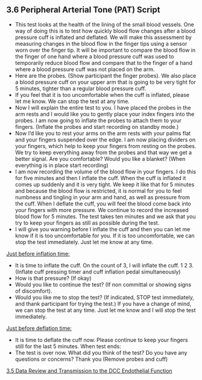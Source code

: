 ## 3.6 Peripheral Arterial Tone (PAT) Script

* This test looks at the health of the lining of the small blood vessels. One way of doing
this is to test how quickly blood flow changes after a blood pressure cuff is inflated and
deflated. We will make this assessment by measuring changes in the blood flow in the finger
tips using a sensor worn over the finger tip. It will be important to compare the blood flow in
the finger of one hand where a blood pressure cuff was used to temporarily reduce blood
flow and compare that to the finger of a hand where a blood pressure cuff was not placed on
the arm.
* Here are the probes. (Show participant the finger probes). We also place a blood
pressure cuff on your upper arm that is going to be very tight for 5 minutes, tighter than a
regular blood pressure cuff.
* If you feel that it is too uncomfortable when the cuff is inflated, please let me know. We
can stop the test at any time.
* Now I will explain the entire test to you. I have placed the probes in the arm rests and I
would like you to gently place your index fingers into the probes. I am now going to
inflate the probes to attach them to your fingers. (Inflate the probes and start recording
on standby mode.)
* Now I’d like you to rest your arms on the arm rests with your palms flat and your fingers
suspended over the edge. I am now placing dividers on your fingers, which help to keep
your fingers from resting on the probes. We try to keep everything away from the probes
and that way we get a better signal. Are you comfortable? Would you like a blanket?
(When everything is in place start recording)
* I am now recording the volume of the blood flow in your fingers. I do this for five minutes
and then I inflate the cuff. When the cuff is inflated it comes up suddenly and it is very
tight. We keep it like that for 5 minutes and because the blood flow is restricted, it is
normal for you to feel numbness and tingling in your arm and hand, as well as pressure
from the cuff. When I deflate the cuff, you will feel the blood come back into your fingers
with more pressure. We continue to record the increased blood flow for 5 minutes. The
test takes ten minutes and we ask that you try to keep your fingers as still as possible
during the test.
* I will give you warning before I inflate the cuff and then you can let me know if it is too
uncomfortable for you. If it is too uncomfortable, we can stop the test immediately. Just
let me know at any time.

<u>Just before inflation time:</u>

* It is time to inflate the cuff. On the count of 3, I will inflate the cuff. 1 2 3. (Inflate cuff
pressing timer and cuff inflation pedal simultaneously)
* How is that pressure? (If okay)
* Would you like to continue the test? (If non committal or showing signs of discomfort).
* Would you like me to stop the test? (If indicated, STOP test immediately, and thank
participant for trying the test.) If you have a change of mind, we can stop the test at any
time. Just let me know and I will stop the test immediately.

<u>Just before deflation time:</u>

* It is time to deflate the cuff now. Please continue to keep your fingers still for the last 5
minutes. When test ends:
* The test is over now. What did you think of the test? Do you have any questions or
concerns? Thank you (Remove probes and cuff)


<div class="center">
<div class="btn-group">
  <a href=":pages_path:/manuals/endothelial-function/3-05-data-review-and-transmission.md" class="btn btn-default">
    <span class="glyphicon glyphicon-chevron-left"></span>
    3.5 Data Review and Transmission to the DCC
  </a>

  <a href=":pages_path:/manuals/endothelial-function" class="btn btn-default">
    <span class="glyphicon glyphicon-chevron-up"></span>
    Endothelial Function
  </a>
</div>
</div>